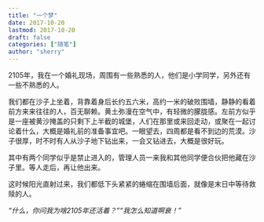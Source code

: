 ```yaml
---
title: "一个梦"
date: 2017-10-20
lastmod: 2017-10-20
draft: false
categories: ["随笔"]
author: "sherry"
---
```


2105年，我在一个婚礼现场，周围有一些熟悉的人，他们是小学同学，另外还有一些不熟悉的人。

我们都在沙子上坐着，背靠着身后长约五六米，高约一米的破败围墙，静静的看着前方来来往往的人，百无聊赖。黄土弥漫在空气中，有轻微的朦胧感。左前方似乎是一座被黄沙掩盖的只剩下上半截的城堡，人们在那里或来回走动，或聚在一起讨论着什么，大概是婚礼前的准备事宜吧。一眼望去，四周都是看不到边的荒漠。沙子很厚，时不时有人从沙子地下钻出来，一会又钻进去，大概是很好玩。

其中有两个同学似乎是禁止进入的，管理人员一来我和其他同学便合伙把他藏在沙子里。等人走后，再让他出来。

这时候阳光直射过来，我们都低下头紧紧的蜷缩在围墙后面，就像是末日中等待救赎的人。

_“什么，你问我为啥2105年还活着？”“我怎么知道啊衰！”_